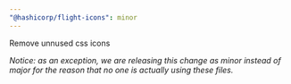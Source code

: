 ```yaml
---
"@hashicorp/flight-icons": minor
---
```


Remove unnused css icons

*Notice: as an exception, we are releasing this change as minor instead of major for the reason that no one is actually using these files.*
